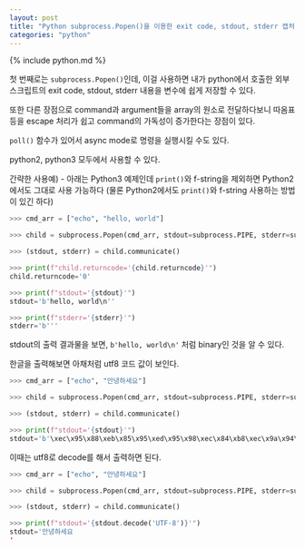 ```yaml
---
layout: post
title: "Python subprocess.Popen()을 이용한 exit code, stdout, stderr 캡처"
categories: "python"
---
```


{% include python.md %}

첫 번째로는 `subprocess.Popen()`인데, 이걸 사용하면 내가 python에서 호출한 외부 스크립트의 exit code, stdout, stderr 내용을 변수에 쉽게 저장할 수 있다.

또한 다른 장점으로 command과 argument들을 array의 원소로 전달하다보니 따옴표 등을 escape 처리가 쉽고 command의 가독성이 증가한다는 장점이 있다.

`poll()` 함수가 있어서 async mode로 명령을 실행시킬 수도 있다.

python2, python3 모두에서 사용할 수 있다.

간략한 사용예) - 아래는 Python3 예제인데 `print()`와 f-string을 제외하면 Python2에서도 그대로 사용 가능하다 (물론 Python2에서도 `print()`와 f-string 사용하는 방법이 있긴 하다)

```python
>>> cmd_arr = ["echo", "hello, world"]

>>> child = subprocess.Popen(cmd_arr, stdout=subprocess.PIPE, stderr=subprocess.PIPE)

>>> (stdout, stderr) = child.communicate()

>>> print(f"child.returncode='{child.returncode}'")
child.returncode='0'

>>> print(f"stdout='{stdout}'")
stdout='b'hello, world\n''

>>> print(f"stderr='{stderr}'")
stderr='b'''
```

stdout의 출력 결과물을 보면, `b'hello, world\n'` 처럼 binary인 것을 알 수 있다.

한글을 출력해보면 아채처럼 utf8 코드 값이 보인다.

```python
>>> cmd_arr = ["echo", "안녕하세요"]

>>> child = subprocess.Popen(cmd_arr, stdout=subprocess.PIPE, stderr=subprocess.PIPE)

>>> (stdout, stderr) = child.communicate()

>>> print(f"stdout='{stdout}'")
stdout='b'\xec\x95\x88\xeb\x85\x95\xed\x95\x98\xec\x84\xb8\xec\x9a\x94\n''
```

이때는 utf8로 decode를 해서 출력하면 된다.

```python
>>> cmd_arr = ["echo", "안녕하세요"]

>>> child = subprocess.Popen(cmd_arr, stdout=subprocess.PIPE, stderr=subprocess.PIPE)

>>> (stdout, stderr) = child.communicate()

>>> print(f"stdout='{stdout.decode('UTF-8')}'")
stdout='안녕하세요
'
```

